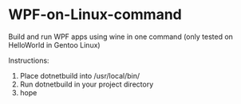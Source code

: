# WPF-on-Linux-command
Build and run WPF apps using wine in one command (only tested on HelloWorld in Gentoo Linux)

Instructions:
  1. Place dotnetbuild into /usr/local/bin/
  2. Run dotnetbuild in your project directory
  3. hope
